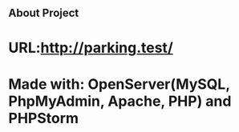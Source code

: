 ## About Project
# URL:http://parking.test/
# Made with: OpenServer(MySQL, PhpMyAdmin, Apache, PHP) and PHPStorm

